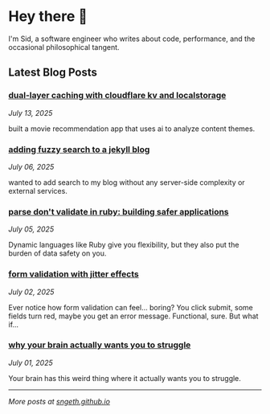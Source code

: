 # Hey there 👋

I'm Sid, a software engineer who writes about code, performance, and the occasional philosophical tangent.

## Latest Blog Posts

### [dual-layer caching with cloudflare kv and localstorage](https://sngeth.github.io/cloudflare/javascript/2025/07/13/dual-layer-caching-with-cloudflare-kv-and-localstorage/)
*July 13, 2025*

built a movie recommendation app that uses ai to analyze content themes.

### [adding fuzzy search to a jekyll blog](https://sngeth.github.io/jekyll/javascript/2025/07/06/adding-fuzzy-search-to-jekyll/)
*July 06, 2025*

wanted to add search to my blog without any server-side complexity or external services.

### [parse don't validate in ruby: building safer applications](https://sngeth.github.io/ruby/patterns/2025/07/05/parse-dont-validate-in-ruby/)
*July 05, 2025*

Dynamic languages like Ruby give you flexibility, but they also put the burden of data safety on you.

### [form validation with jitter effects](https://sngeth.github.io/javascript/css/2025/07/02/form-validation-jitter-effects/)
*July 02, 2025*

Ever notice how form validation can feel… boring? You click submit, some fields turn red, maybe you get an error message. Functional, sure. But what if...

### [why your brain actually wants you to struggle](https://sngeth.github.io/psychology/personal%20development/2025/07/01/psychology-of-growth-through-challenge/)
*July 01, 2025*

Your brain has this weird thing where it actually wants you to struggle.


---

*More posts at [sngeth.github.io](https://sngeth.github.io)*
